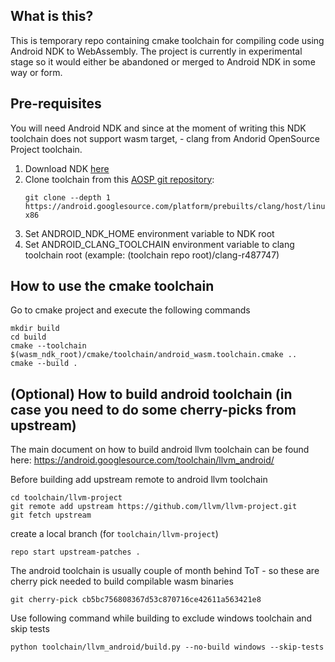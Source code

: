 ## What is this?

This is temporary repo containing cmake toolchain for compiling
code using Android NDK to WebAssembly. The project is currently
in experimental stage so it would either be abandoned or merged
to Android NDK in some way or form.

## Pre-requisites

You will need Android NDK and since at the moment of writing
this NDK toolchain does not support wasm target, - clang
from Andorid OpenSource Project toolchain.

1. Download NDK [here](https://developer.android.com/ndk/downloads)
1. Clone toolchain from this [AOSP git repository](https://android-review.git.corp.google.com/admin/repos/platform/prebuilts/clang/host/linux-x86,general):
   ```
   git clone --depth 1 https://android.googlesource.com/platform/prebuilts/clang/host/linux-x86
   ```
1. Set ANDROID_NDK_HOME environment variable to NDK root
1. Set ANDROID_CLANG_TOOLCHAIN environment variable to clang toolchain root
   (example: (toolchain repo root)/clang-r487747)

## How to use the cmake toolchain

Go to cmake project and execute the following commands
```
mkdir build
cd build
cmake --toolchain $(wasm_ndk_root)/cmake/toolchain/android_wasm.toolchain.cmake ..
cmake --build .
```

## (Optional) How to build android toolchain (in case you need to do some cherry-picks from upstream)

The main document on how to build android llvm toolchain can be found here: https://android.googlesource.com/toolchain/llvm_android/

Before building add upstream remote to android llvm toolchain

```
cd toolchain/llvm-project
git remote add upstream https://github.com/llvm/llvm-project.git
git fetch upstream
```

create a local branch (for `toolchain/llvm-project`)

```
repo start upstream-patches .
```

The android toolchain is usually couple of month behind ToT - so these are cherry pick needed to build compilable wasm binaries

```
git cherry-pick cb5bc756808367d53c870716ce42611a563421e8
```

Use following command while building to exclude windows toolchain and skip tests

```
python toolchain/llvm_android/build.py --no-build windows --skip-tests
```
